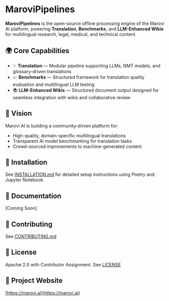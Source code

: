 # MaroviPipelines

**MaroviPipelines** is the open-source offline processing engine of the Marovi AI platform, powering **Translation**, **Benchmarks**, and **LLM-Enhanced Wikis** for multilingual research, legal, medical, and technical content.

## 🌍 Core Capabilities
- ✨ **Translation** — Modular pipeline supporting LLMs, NMT models, and glossary-driven translations
- 📈 **Benchmarks** — Structured framework for translation quality evaluation and multilingual LLM testing
- 📚 **LLM-Enhanced Wikis** — Structured document output designed for seamless integration with wikis and collaborative review

## 🚀 Vision
Marovi AI is building a community-driven platform for:
- High-quality, domain-specific multilingual translations
- Transparent AI model benchmarking for translation tasks
- Crowd-sourced improvements to machine-generated content

## 📌 Installation
See [INSTALLATION.md](INSTALLATION.md) for detailed setup instructions using Poetry and Jupyter Notebook.

## 📖 Documentation
[Coming Soon]

## 🤝 Contributing
See [CONTRIBUTING.md](CONTRIBUTING.md)

## 📜 License
Apache 2.0 with Contributor Assignment. See [LICENSE](LICENSE)

## 🔗 Project Website
[https://marovi.ai](https://marovi.ai)

